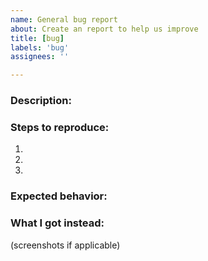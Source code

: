 ```yaml
---
name: General bug report
about: Create an report to help us improve
title: [bug]
labels: 'bug'
assignees: ''

---
```


<!--
Before you begin, please help us manage volume by checking if this could be submitted another way:
- Usage questions? Ask in Slack [#chime-help](https://codeforphilly.org/chat?channel=chime-help).
- Feature ideas? Propose in Slack for discussion.
- Is this something you can debug and fix? Pull requests are very welcome.
-->

### Description:

### Steps to reproduce:
1.
2.
3.

### Expected behavior:

### What I got instead:
(screenshots if applicable)
